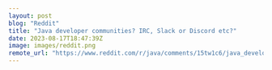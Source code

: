 ```yaml
---
layout: post
blog: "Reddit"
title: "Java developer communities? IRC, Slack or Discord etc?"
date: 2023-08-17T18:47:39Z
image: images/reddit.png
remote_url: "https://www.reddit.com/r/java/comments/15tw1c6/java_developer_communities_irc_slack_or_discord/"
---
```

